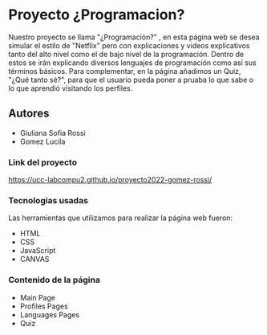 # Proyecto ¿Programacion?
Nuestro proyecto se llama "¿Programación?" , en esta página web se desea simular el estilo de "Netflix" pero con explicaciones y videos explicativos tanto del alto nivel como el de bajo nivel de la programación.
Dentro de estos se irán explicando diversos lenguajes de programación como así sus términos básicos.
Para complementar, en la página añadimos un Quiz, "¿Qué tanto sé?", para que el usuario pueda poner a pruaba lo que sabe o lo que aprendió visitando los perfiles.

## Autores
* Giuliana Sofia Rossi
* Gomez Lucila

### Link del proyecto
https://ucc-labcompu2.github.io/proyecto2022-gomez-rossi/

### Tecnologias usadas
Las herramientas que utilizamos para
realizar la página web fueron:
* HTML
* CSS
* JavaScript
* CANVAS

### Contenido de la página
* Main Page
* Profiles Pages
* Languages Pages
* Quiz


